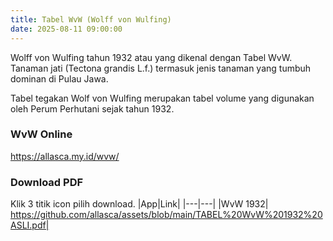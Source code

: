 ```yaml
---
title: Tabel WvW (Wolff von Wulfing)
date: 2025-08-11 09:00:00
---
```

Wolff von Wulfing tahun 1932 atau yang dikenal dengan Tabel WvW. Tanaman jati (Tectona grandis L.f.) termasuk jenis tanaman yang tumbuh dominan di Pulau Jawa.
<!-- more -->
Tabel tegakan Wolf von Wulfing merupakan tabel volume yang digunakan oleh Perum Perhutani sejak tahun 1932.
### WvW Online
https://allasca.my.id/wvw/
### Download PDF
Klik 3 titik icon pilih download.
|App|Link|
|---|---|
|WvW 1932| https://github.com/allasca/assets/blob/main/TABEL%20WvW%201932%20ASLI.pdf|